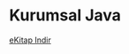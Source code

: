 # Kurumsal Java

[eKitap Indir](https://www.dropbox.com/scl/fi/jd4s5uovv8j402zkjdz0l/kurumsaljava8.pdf?rlkey=9e5dnrd6siubt0d1gg9fpiklx&st=pogohvfz&raw=1)

